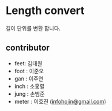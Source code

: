 # Length convert
길이 단위를 변환 합니다.

## contributor
- feet: 김태원
- foot : 이준오
- gan : 이주연
- inch : 소홍렬
- jung : 손범준 
- meter : 이호진 (infohojin@gmail.com)